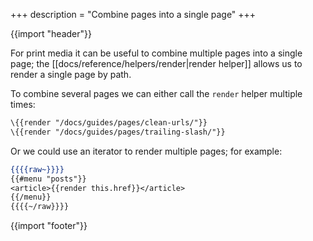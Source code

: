 +++
description = "Combine pages into a single page"
+++

{{import "header"}}

For print media it can be useful to combine multiple pages into a single page; the [[docs/reference/helpers/render|render helper]] allows us to render a single page by path.

To combine several pages we can either call the `render` helper multiple times:

```handlebars
\{{render "/docs/guides/pages/clean-urls/"}}
\{{render "/docs/guides/pages/trailing-slash/"}}
```

Or we could use an iterator to render multiple pages; for example:

```handlebars
{{{{raw~}}}}
{{#menu "posts"}}
<article>{{render this.href}}</article>
{{/menu}}
{{{{~/raw}}}}
```

{{import "footer"}}
